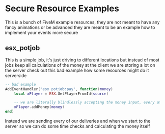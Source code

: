 # Secure Resource Examples

This is a bunch of FiveM example resources, they are not meant to have any fancy animations or be advanced they are meant to be an example how to implement your events more secure

## esx_potjob

This is a simple job, it's just driving to different locations but instead of most jobs keep all calculations of the money at the client we are storing a lot on the server check out this bad example how some resources might do it serverside

```lua
-- bad example
AddEventHandler("esx_potjob:pay", function(money)
    local xPlayer = ESX.GetPlayerFromId(source)

    -- we are literally blindlessly accepting the money input, every attacker could trigger this event with any amount
    xPlayer.addMoney(money)
end)
```

Instead we are sending every of our deliveries and when we start to the server so we can do some time checks and calculating the money itself